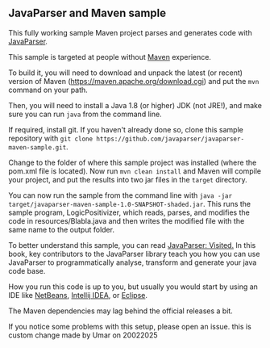 JavaParser and Maven sample
---

This fully working sample Maven project parses and generates code with [JavaParser](http://www.javaparser.org).

This sample is targeted at people without [Maven](https://maven.apache.org/) experience.

To build it, you will need to download and unpack the latest (or recent) version of Maven (https://maven.apache.org/download.cgi)
and put the `mvn` command on your path.

Then, you will need to install a Java 1.8 (or higher) JDK (not JRE!), and make sure you can run `java` from the command line.

If required, install git. If you haven't already done so, clone this sample repository with `git clone https://github.com/javaparser/javaparser-maven-sample.git`.

Change to the folder of where this sample project was installed (where the pom.xml file is located).
Now run `mvn clean install` and Maven will compile your project, 
and put the results into two jar files in the `target` directory.

You can now run the sample from the command line with
`java -jar target/javaparser-maven-sample-1.0-SNAPSHOT-shaded.jar`.
This runs the sample program, LogicPositivizer, which reads, parses, and modifies the code in resources/Blabla.java and then writes the modified file with the same name to the output folder.

To better understand this sample, you can read [JavaParser: Visited.](https://leanpub.com/javaparservisited) In this book, key contributors to the JavaParser library teach you how you can use JavaParser to programmatically analyse, transform and generate your java code base.

How you run this code is up to you, but usually you would start by using an IDE like [NetBeans](https://netbeans.org/), [Intellij IDEA](https://www.jetbrains.com/idea/), or [Eclipse](https://eclipse.org/ide/).

The Maven dependencies may lag behind the official releases a bit.

If you notice some problems with this setup, please open an issue.
this is custom change made by Umar on 20022025
